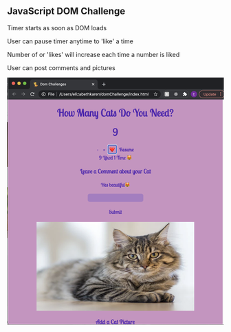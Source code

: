 <h2>JavaScript DOM Challenge</h2>
<p>Timer starts as soon as DOM loads<p>
<p>User can pause timer anytime to 'like' a time</p>
<p>Number of or 'likes' will increase each time a number is liked</p>
<p>User can post comments and pictures</p>
<img src='./challenge.png' alt='cat' >
